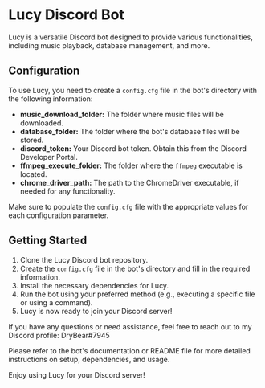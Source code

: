 # Lucy Discord Bot

Lucy is a versatile Discord bot designed to provide various functionalities, including music playback, database management, and more.

## Configuration

To use Lucy, you need to create a `config.cfg` file in the bot's directory with the following information:

- **music_download_folder:** The folder where music files will be downloaded.
- **database_folder:** The folder where the bot's database files will be stored.
- **discord_token:** Your Discord bot token. Obtain this from the Discord Developer Portal.
- **ffmpeg_execute_folder:** The folder where the `ffmpeg` executable is located.
- **chrome_driver_path:** The path to the ChromeDriver executable, if needed for any functionality.

Make sure to populate the `config.cfg` file with the appropriate values for each configuration parameter.

## Getting Started

1. Clone the Lucy Discord bot repository.
2. Create the `config.cfg` file in the bot's directory and fill in the required information.
3. Install the necessary dependencies for Lucy.
4. Run the bot using your preferred method (e.g., executing a specific file or using a command).
5. Lucy is now ready to join your Discord server!

If you have any questions or need assistance, feel free to reach out to my Discord profile: DryBear#7945

Please refer to the bot's documentation or README file for more detailed instructions on setup, dependencies, and usage.

Enjoy using Lucy for your Discord server!
